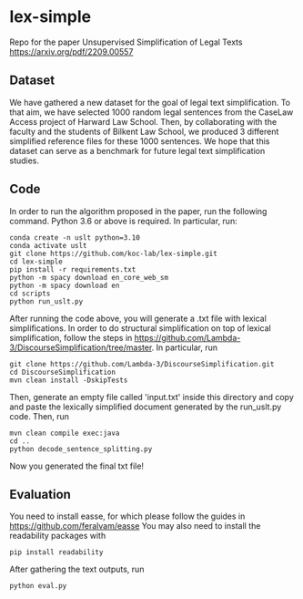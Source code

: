 # lex-simple
Repo for the paper Unsupervised Simplification of Legal Texts https://arxiv.org/pdf/2209.00557

## Dataset
We have gathered a new dataset for the goal of legal text simplification. To that aim, we have selected 1000 random legal sentences from the CaseLaw Access project of Harward Law School. Then, by collaborating with the faculty and the students of Bilkent Law School, we produced 3 different simplified reference files for these 1000 sentences. We hope that this dataset can serve as a benchmark for future legal text simplification studies.

## Code
In order to run the algorithm proposed in the paper, run the following command. Python 3.6 or above is required. In particular, run:
```
conda create -n uslt python=3.10
conda activate uslt
git clone https://github.com/koc-lab/lex-simple.git
cd lex-simple
pip install -r requirements.txt
python -m spacy download en_core_web_sm
python -m spacy download en
cd scripts
python run_uslt.py
```

After running the code above, you will generate a .txt file with lexical simplifications. In order to do structural simplification on top of lexical simplification, follow the steps in https://github.com/Lambda-3/DiscourseSimplification/tree/master. In particular, run
```
git clone https://github.com/Lambda-3/DiscourseSimplification.git
cd DiscourseSimplification
mvn clean install -DskipTests
```
Then, generate an empty file called 'input.txt' inside this directory and copy and paste the lexically simplified document generated by the run_uslt.py code.
Then, run
```
mvn clean compile exec:java
cd ..
python decode_sentence_splitting.py
```
Now you generated the final txt file! 

## Evaluation

You need to install easse, for which please follow the guides in https://github.com/feralvam/easse
You may also need to install the readability packages with 
```
pip install readability
```

After gathering the text outputs, run 
```
python eval.py
```
